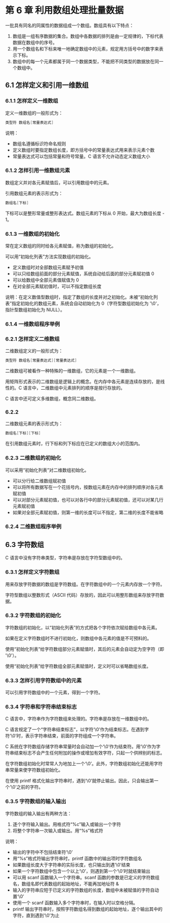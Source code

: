 
# 第 6 章 利用数组处理批量数据

一批具有同名的同属性的数据组成一个数组。数组具有以下特点：

1. 数组是一组有序数据的集合。数组中各数据的排列是由一定规律的，下标代表数据在数组中的序号。
2. 用一个数组名和下标来唯一地确定数组中的元素，规定用方括号中的数字来表示下标。
3. 数组中的每一个元素都属于同一个数据类型，不能把不同类型的数据放在同一个数组中。

## 6.1 怎样定义和引用一维数组

### 6.1.1 怎样定义一维数组

定义一维数组的一般形式为：

```c
类型符 数组名[常量表达式]
```

说明：

- 数组名遵循标识符命名规则
- 定义数组时要指定数组长度，即方括号中的常量表达式用来表示元素个数
- 常量表达式可以包括常量和符号常量。C 语言不允许动态定义数组大小

### 6.1.2 怎样引用一维数组元素

数组定义并对各元素赋值后，可以引用数组中的元素。

引用数组元素的表示形式为：

```c
数组名[下标]
```

下标可以是整形常量或整形表达式。数组元素的下标从 0 开始，最大为数组长度 - 1。

### 6.1.3 一维数组的初始化

常在定义数组的同时给各元素赋值，称为数组的初始化。

可以用“初始化列表”方法实现数组的初始化。

- 定义数组时对全部数组元素赋予初值
- 可以只给数组前面的部分元素赋值，系统自动给后面的部分元素赋初值 0
- 可以给数组中全部元素值赋值为 0
- 在对全部元素赋初值时，可以不指定数组长度

说明：在定义数值型数组时，指定了数组的长度并对之初始化。未被“初始化列表”指定初始化的数组元素，系统会自动初始化为 0（字符型数组初始化为 '\0'，指针型数组初始化为 NULL）。

### 6.1.4 一维数组程序举例

### 6.2.1 怎样定义二维数组

二维数组定义的一般形式为：

```c
类型符 数组名[常量表达式][常量表达式]
```

二维数组可被看作一种特殊的一维数组，它的元素是一个一维数组。

用矩阵形式表示的二维数组是逻辑上的概念。在内存中各元素是连续存放的，是线性的。C 语言中，二维数组中元素排列的顺序是按行存放的。

C 语言中还可定义多维数组，概念同二维数组。

### 6.2.2

二维数组元素的表示形式为：

```c
数组名[下标][下标]
```

在引用数组元素时，行下标和列下标应在已定义的数组大小的范围内。

### 6.2.3 二维数组的初始化

可以采用“初始化列表”对二维数组初始化。

- 可以分行给二维数组赋初值
- 可以将所有数据写在一个花括号内，按数组元素在内存中的排列顺序对各元素赋初值
- 可以对部分元素赋初值，也可以对各行中的部分元素赋初值，还可以对某几行元素赋初值
- 如果对全部元素赋初值，则第一维的长度可以不指定，第二维的长度不能省略

### 6.2.4 二维数组程序举例

## 6.3 字符数组

C 语言中没有字符串类型，字符串是存放在字符型数组中的。

### 6.3.1 怎样定义字符数组

用来存放字符数据的数组是字符数组。在字符数组中的一个元素内存放一个字符。

字符型数组以整数形式（ASCII 代码）存放的，因此可以用整形数组来存放字符数据。

### 6.3.2 字符数组的初始化

字符数组的初始化，以“初始化列表”的方式把各个字符依次赋给数组中各元素。

如果在定义字符数组时不进行初始化，则数组中各元素的值是不可预料的。

使用“初始化列表”给字符数组部分元素赋值时，其后的元素会自动定为空字符（即 '\0'）。

使用“初始化列表”给字符数组全部元素赋值时，定义时可以省略数组长度。

### 6.3.3 怎样引用字符数组中的元素

可以引用字符数组中的一个元素，得到一个字符。

### 6.3.4 字符串和字符串结束标志

C 语言中，字符串作为字符数组来处理的。字符串是存放在一维数组中的。

C 语言规定了一个“字符串结束标志”，以字符‘\0’作为结束标志。在遇到字符‘\0’时，表示字符串结束，前面的字符组成一个字符串。

C 系统在字符数组存储字符串常量时会自动加一个‘\0’作为结束符。用‘\0’作为字符串结束标志不会产生任何附加的操作或增加有效字符，只起一个供辨别的标志。

在字符数组初始化时常常人为地加上一个‘\0’。此外，字符数组初始化还能用字符串常量来使字符数组初始化。

在使用 printf 格式化输出字符串时，遇到‘\0’就停止输出。因此，只会输出第一个‘\0’之前的字符。

### 6.3.5 字符数组的输入输出

字符数组的输入输出有两种方法：

1. 逐个字符输入输出。用格式符“%c”输入或输出一个字符
2. 将整个字符串一次输入或输出。用“%s”格式符

说明：

- 输出的字符中不包括结束符‘\0’
- 用“%s”格式符输出字符串时，printf 函数中的输出项时字符数组名
- 如果数组长度大于字符串的实际长度，也只输出到遇‘\0’结束
- 如果一个字符数组中包含一个以上‘\0’，则遇到第一个‘\0’时就结束输出
- 可以用 scanf 函数输入一个字符串。scanf 函数的参数是已定义的字符数组名，数组名即代表数组的起始地址，不能再加地址符 &
- 输入的字符串应短于已定义的字符数组的长度，数组中未被赋值的字符自动置‘\0’
- 使用一个 scanf 函数输入多个字符串时，在输入时以空格分隔。
- printf 输出字符串时，按照字符数组名得到数组的起始地址，逐个输出其中的字符，直到遇到‘\0’为止



